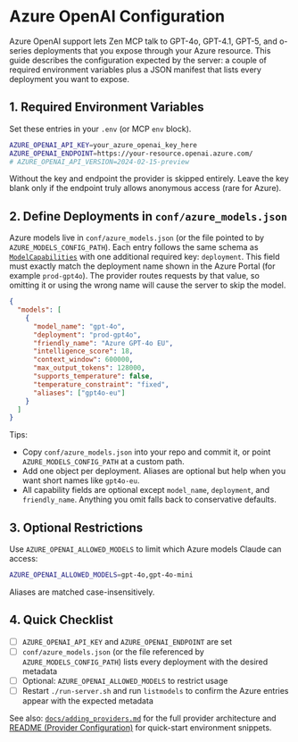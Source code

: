# Azure OpenAI Configuration

Azure OpenAI support lets Zen MCP talk to GPT-4o, GPT-4.1, GPT-5, and o-series deployments that you expose through your Azure resource. This guide describes the configuration expected by the server: a couple of required environment variables plus a JSON manifest that lists every deployment you want to expose.

## 1. Required Environment Variables

Set these entries in your `.env` (or MCP `env` block).

```bash
AZURE_OPENAI_API_KEY=your_azure_openai_key_here
AZURE_OPENAI_ENDPOINT=https://your-resource.openai.azure.com/
# AZURE_OPENAI_API_VERSION=2024-02-15-preview
```

Without the key and endpoint the provider is skipped entirely. Leave the key blank only if the endpoint truly allows anonymous access (rare for Azure).

## 2. Define Deployments in `conf/azure_models.json`

Azure models live in `conf/azure_models.json` (or the file pointed to by `AZURE_MODELS_CONFIG_PATH`). Each entry follows the same schema as [`ModelCapabilities`](../providers/shared/model_capabilities.py) with one additional required key: `deployment`. This field must exactly match the deployment name shown in the Azure Portal (for example `prod-gpt4o`). The provider routes requests by that value, so omitting it or using the wrong name will cause the server to skip the model.

```json
{
  "models": [
    {
      "model_name": "gpt-4o",
      "deployment": "prod-gpt4o",
      "friendly_name": "Azure GPT-4o EU",
      "intelligence_score": 18,
      "context_window": 600000,
      "max_output_tokens": 128000,
      "supports_temperature": false,
      "temperature_constraint": "fixed",
      "aliases": ["gpt4o-eu"]
    }
  ]
}
```

Tips:

- Copy `conf/azure_models.json` into your repo and commit it, or point `AZURE_MODELS_CONFIG_PATH` at a custom path.
- Add one object per deployment. Aliases are optional but help when you want short names like `gpt4o-eu`.
- All capability fields are optional except `model_name`, `deployment`, and `friendly_name`. Anything you omit falls back to conservative defaults.

## 3. Optional Restrictions

Use `AZURE_OPENAI_ALLOWED_MODELS` to limit which Azure models Claude can access:

```bash
AZURE_OPENAI_ALLOWED_MODELS=gpt-4o,gpt-4o-mini
```

Aliases are matched case-insensitively.

## 4. Quick Checklist

- [ ] `AZURE_OPENAI_API_KEY` and `AZURE_OPENAI_ENDPOINT` are set
- [ ] `conf/azure_models.json` (or the file referenced by `AZURE_MODELS_CONFIG_PATH`) lists every deployment with the desired metadata
- [ ] Optional: `AZURE_OPENAI_ALLOWED_MODELS` to restrict usage
- [ ] Restart `./run-server.sh` and run `listmodels` to confirm the Azure entries appear with the expected metadata

See also: [`docs/adding_providers.md`](adding_providers.md) for the full provider architecture and [README (Provider Configuration)](../README.md#provider-configuration) for quick-start environment snippets.

